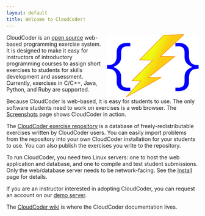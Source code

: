 ```yaml
---
layout: default
title: Welcome to CloudCoder!
---
```

<img alt="CloudCoder logo" style="float: right; margin-left: 10px;" src="/img/CloudCoderLogo-med.png" />

CloudCoder is an [open source](opensource.html) web-based programming exercise system.
It is designed to make it easy for instructors of introductory
programming courses to assign short exercises to students for
skills development and assessment.  Currently, exercises in
C/C++, Java, Python, and Ruby are supported.

Because CloudCoder is web-based, it is easy for students to
use.  The only software students need to work on exercises
is a web browser.  The
[Screenshots](https://github.com/cloudcoderdotorg/CloudCoder/wiki/Screenshots)
page shows CloudCoder in action.

The [CloudCoder exercise repository](https://cloudcoder.org/repo)
is a database of freely-redistributable exercises written by
CloudCoder users.  You can easily import problems from the repository
into your own CloudCoder installation for your students to
use.  You can also publish the exercises you write to the repository.

To run CloudCoder, you need two Linux servers: one to host the
web application and database, and one to compile and test student
submissions.  Only the web/database server needs to be
network-facing.  See the [Install](https://github.com/cloudcoderdotorg/CloudCoder/wiki/Install)
page for details.

If you are an instructor interested in adopting CloudCoder,
you can request an account on our [demo server](demo.html).

The [CloudCoder wiki](https://github.com/cloudcoderdotorg/CloudCoder/wiki)
is where the CloudCoder documentation lives.
